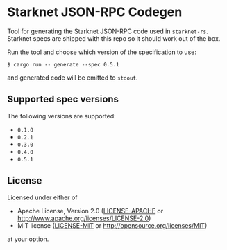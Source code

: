 # Starknet JSON-RPC Codegen

Tool for generating the Starknet JSON-RPC code used in `starknet-rs`. Starknet specs are shipped with this repo so it should work out of the box.

Run the tool and choose which version of the specification to use:

```console
$ cargo run -- generate --spec 0.5.1
```

and generated code will be emitted to `stdout`.

## Supported spec versions

The following versions are supported:

- `0.1.0`
- `0.2.1`
- `0.3.0`
- `0.4.0`
- `0.5.1`

## License

Licensed under either of

- Apache License, Version 2.0 ([LICENSE-APACHE](./LICENSE-APACHE) or <http://www.apache.org/licenses/LICENSE-2.0>)
- MIT license ([LICENSE-MIT](./LICENSE-MIT) or <http://opensource.org/licenses/MIT>)

at your option.
